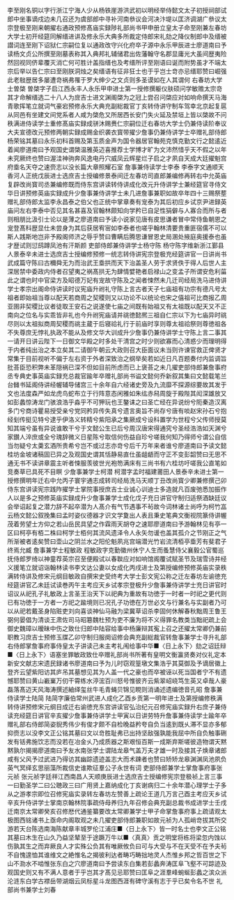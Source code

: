 <!-- { "loadSidebar": true } -->
李至刚名铜以字行浙江宁海人少从杨铁崖游洪武初以明经举侍懿文太子初授祠部试郎中坐事谪戍边未几召还为虞部郎中寻补河南叅议会河决汴堤以匡济调湖广叅议太宗登极至刚来朝擢右通政预修髙庙实録陟礼部尚书甲申册立皇太子命至刚兼左春坊大学士初开经筵同解缙进讲及修永乐大典多所裁定侍郎宋礼劾之降仪制郎中及缙被譛词连至刚下诏狱仁宗嗣位复以通政改守兴化府卒子源中永乐甲辰进士廖道南曰予读杨文贞公所撰至刚墓表称其入典邦礼辅储君出佐藩翰守名郡显庸光大虽间歴夷险然回视同侪辈覆灭消亡何可胜计盖指缙也及考缙所评至刚语曰诞而附势虽才不端太宗后举以告仁宗曰至刚朕洞烛之矣缙语有征非狂士也于乎岂士竒亦忌缙耶赞曰崛强此老敡歴居多屡遭竒祸弗罹于罗大绅少之文贞则多圣谟如在人其谓何
右春坊大学士曽棨
曽棨字子启江西永丰人永乐甲申进士第一授修撰躯仪肤硕问学敏赡太宗竒其才命解缙选二十八人为庻吉士进文渊阁棨为之冠上尝召问棨应对如响命撰天马海青歌挥笔立就词气豪宕预修永乐大典充副総裁官丁亥转侍讲守制车驾幸北京起复扈从同邑有坐建文间党系者人咸为棨危又所居西长安门失火延及禁垣上皆以棨故不问秩满进侍读学士重修髙庙实録成骈沐赐赉仁宗嗣位迁右春坊大学士仍兼侍读阶奉议大夫宣德改元预修两朝实録成赐金织袭衣寳带擢少詹事仍兼侍讲学士卒赠礼部侍郎杨荣铭其墓曰永乐初科首赐及第玉质金声为国令器居官翰苑克慎克勤文行之懿逺近着闻廖道南曰予观国史谓棨温雅英迈喜推荐士学博才旷为文沛然惜乎天不假之以年未究厥终也赞曰渥洼神驹奔风逸电丹穴威凤云辉星烂子启之才夙自天成大廷擢魁宫府埀名天夺之速赍志以没长篇大章照耀石室
詹事兼侍读学士李泰
李泰字文通顺天香河人正统戊辰进士选庶吉士授编修景泰间迁左春坊司直郎兼编修再转右中允英庙复辟改尚寳司丞兼编修既而侍东宫讲读转侍讲成化改元升侍讲学士兼经筵官寻侍文华日讲预修英庙实録成升少詹事兼侍讲学士未几进詹事兼职如故卒年四十三赐祭塟赠礼部侍郎太监李永昌泰之伯父也正统中掌章奏有宠泰为其后初应乡试京尹进録英庙问左右李泰中否见其名甚喜及官翰林颇知向学矜已自足性狷僻与人寡合而所与者则相朋比汲引士论以是薄之廖道南曰予读小说家见唐有皮思谦者冒中常侍鱼朝恩之宠登髙科歴显仕未尝身为其后获居宥宻如李泰者也嗟乎翰林清要贵重匪宿儒不可以斯人践斯地岂非予殿阁师济之辱乎赞曰曹瞒后腾思谦冒恩史局溷处掖庭奥援泰也虽才歴试则愆鸱蹲凤池有汗斯颜
吏部侍郎兼侍讲学士杨守陈
杨守陈字维新浙江鄞县人景泰辛未进士选庶吉士授编修预修一统志转侍讲宪宗登极充经筵讲官一日讲尚书武成篇守陈曰古穪舜无为而治武王埀拱而天下治盖圣人劳于求贤佚于得人后世人主深居禁中委政内侍者召望夷之祸髙拱无为肆情嬖艳者启禄山之变孟子所谓安危利菑此之谓也时中官梁方及昭德万妃有宠故守陈及之闻者悚然未几迁司经局洗马进侍讲学士孝宗出阁命侍讲读时议宪庙升祔礼守陈上言古者天子七庙祖有功宗有德凡号太祖者即始祖当尊以配天若商周之契稷则又以功论不以统论也宋之僖祖可比商报乙周亚圉非契稷比议者徒取王安石之说遂使七庙之间既有始祖又有太祖既以配天又不正南向之位名与实乖皆非礼也今升祔宪庙请并祧徳懿熈三祖自仁宗以下为七庙异时祧尽则以太祖拟商周契稷而祧主蔵于后寝祫礼行于前庙时享则尊太祖祫祭则尊徳祖各不失尊庶无悖礼执政不能从及修文华大训成升少詹事仍兼侍讲学士守陈上言二事其一请开日讲云陛下一日御文华殿之时多处干清宫之时少则欲寡而心清惑少而理明得于内者纯出治之本立矣其二请御午朝云大政则召大臣面议未当则许谏官救正俾贤才常集于目前视听不偏于左右资于外者深致治之纲举矣若如近日凡百题奏付内监调旨批荅臣恐积弊未革隠祸已深不但如目前所虑而已上褒荅之未几擢吏部侍郎兼詹事府丞专典史事英庙实録充总裁官踰年卒赠礼部尚书谥文懿何乔新叙其集曰文懿载笔兰台雠书延阁侍讲经幄辅导储宫三十余年自六经诸史旁及九流靡不探源综要故其发于文也法度森严如龙虎鸟蛇布立于行阵意态闲雅如朱纮赤舄周旋于殿陛其闳深雄放又如彭蠡惊涛龙门骇浪浩乎淼乎不可狎玩也王鏊诔之曰圣亡经在异说纷兮阨秦造汉离多门兮商诗瞿易授受亲兮党同矜异传失真兮遗言奥旨不尚存兮唐有啖赵宋孙石兮抱经刬传挺见特兮逮乎伊洛义转精兮紫阳承之集厥成兮设科置学为世程兮父传师授莫知其端兮虽有异说谁敢干兮于文懿公生已后兮周汉唐宋得通究兮圣经浩浩如天渊兮家鑚人淬庶或全兮瑰辞微义日星陈兮取信何伤益自珍兮嗟我何知乃得师兮谓公自信当勿疑兮太羮玄酒所贵希兮岂不或过志亦竒兮后千万年来者谁兮廖道南曰予读文懿桂坊金坡诸稿固已异之及观国史谓其恬静易直仕虽龃龉而守正不变彭韶赞曰无思不通无书不读讲章震主听者悚服羡彼世光袍笏满床有三尚书有六桂坊吁嗟我公直笔如竞奏草已具死不目瞑
少詹事兼学士柯潜
柯潜字孟时福建莆田人景泰辛未进士第一授修撰明年迁右中允丙子寰宇通志成转司经局洗马天顺丁丑改尚寳少卿兼修撰己卯侍东宫讲读宪宗践阼擢学士掌院事授庶吉士业诚心训迪士多造就凡百废弛悉加振作人以是多之预修英庙实録成升少詹事兼学士成化戊子充日讲官守制归适祭酒缺廷议会举诏起复之潜力辞不起卒潜为人髙介有气节遇事不茍故今词林诸士尚呼为柯竹嵓云杨文懿公叙挽集曰孟时姿仪德器才识文学夐出人表且秉史笔典文衡视院篆侍讲幄茂着劳望士方仰之若山岳民具望之作霖雨天胡夺之速耶廖道南曰予游翰林见有亭一区曰柯亭有栢二株曰柯学士栢何其流风遗泽令人永矢勿谖也盖其孤介之节刚正之气所渐被者逺矣赞曰壶山之阴兰水之阳伦魁夙兆宫端潜光竹岩流清栢亭埀芳有斐君子终焉允臧
詹事兼学士程敏政
程敏政字克勤徽州休宁人生而蚤慧侍父襄毅公官蜀巡抚侍郎罗绮以神童荐英宗召至便殿试以春聫应对如响馆阁覆试赋圣节及瑞雪诗并经义援笔立就诏诣翰林读书李文达公妻以女成化丙戌进士及第授编修预修英庙实录秩满转侍讲及修宋元纲目敏政自撰宋史受终考大学士彭文宪公称之迁左春坊左谕徳充经筵讲官乙未廷试读巻丙午主考应天乡试孝宗登极升少詹事兼侍讲学士充日讲官时诏议从祀孔子礼敏政上言圣王治天下以祀典为重故有功徳于一时者一时祀之更代则已有功徳于一方者一方祀之踰境则已况孔子功徳在万世必文与行兼名与实副者乃可以从祀若戴圣身陷赃吏刘向喜谈神仙马融为梁冀草诏杀李固何休解春秋黜周王鲁王弼何晏倡为清谈王肃佐司马昭簒魏杜预为吏不廉为将不义得罪名教类当黜祀疏上会御史魏璋以暧昧中伤之致仕归郎中陆容给事中杨廉辩其寃上召之还擢太常卿仍兼前职教习庶吉士预修玉牒乙卯守制归服阕诏修会典充副総裁官转詹事兼学士寻升礼部右侍郎掌詹事府事侍皇太子讲读己未主考礼闱给事中华■〈日上永下〉劾之诏廷辩■〈日上永下〉语塞坐罪敏政致仕卒赠礼部尚书所著有皇明文衡瀛贤奏对仪礼定本新安文献志宋遗民録诸书廖道南曰予为儿时窃观篁墩文集浩乎其莫御及予谪居徽上登齐云望紫阳访其庐吊其墓想见其为人盖一代之豪也而卒被诬以死当国者宁不有遗憾耶赞曰黄山嶻嶪万仞干霄练水渟浤百川怒号惟彼齐云紫翠岹峣笃生英又卓哉人豪磊落髙迈天风海涛撰述紬绎玺丝牛毛青蝇贝锦见睍则消诵述遗编徳音孔昭
詹事兼侍读学士陆简
陆简字廉伯常州武进人成化乙酉乡贡第一明年进士及第授编修秩满转侍讲预修宋元纲目成迁右谕徳充东宫讲读官弘治纪元召修宪庙实録升右庶子兼侍读充经筵日讲官辛亥擢少詹事兼侍讲学士甲寅以日讲劳特升詹事兼侍读学士踰年卒赠礼部右侍郎简姿貎秀伟少有俊才颇不自检晚益矜夸自负当逺到既乆滞不显亦多郁抑赍志以没李文正公铭其墓曰文以竒胜耻弗已出持坚敌强孰能我屈中所自负触事硎发有铦弗施饮志而没若在冶金乆乃成质器之斯艰恒百斯一成斯弃斯嗟彼造物谓天黙黙孰尔揭揭廖道南曰予友水南张学士谓陆龙皋气盖万夫才雄一时及接其子焕章诸郎咸有父风予过武进乃得访其幽踪遗迹盖志大而术踈者也赞曰矫矫龙皋渊渊凤池夙负英气冥绎玄思丽藻所裁信史谁欺征羣公子永世有词
吏部侍郎兼学士掌詹事府事张元祯
张元祯字廷祥江西南昌人天顺庚辰进士选庶吉士授编修宪宗登极祯上言三事一曰勤圣学二曰公聴政三曰广用贤上嘉纳成化丁亥谢病归二十余年潜心理学士子多从之游孝宗即位召修宪庙实录转左春坊左赞善上疏论王道几万言己酉主考应天乡试辛亥升侍讲学士掌南京翰林院事疏侍母养归九年召修会典充副总裁书成进学士壬戌迁南京太常卿癸亥召修厯代通鉴纂要改太常卿兼学士甲子命掌詹事府事上疏请观太极图西铭诸书上亟命内阁取观之未几擢吏部侍郎兼职如故元祯为人孤峭竒拔其所交游若天台陈选南海陈献章丰城罗伦江浦庄■〈日上永下〉皆一时名士也李文正公铭其墓曰木生在山久乃益坚辇至于途蹶万牛以■〈真真〉贡之明堂将栋将梁忽内蚀以伤孰其生之而弃厥良人才实殊公负其有唯厥攸负曰可与大受与不在天受不在予夫茍不自愧遑恤其谁维文之絶惟名之揭彼利达者畴巧畴拙地灵人杰惟乡邦之哲百世之下山不泐水不啮惟张东白之穴廖道南曰予尝读东白集若彭蠡奔涛匡阜飞壑不可踪迹及观国史则又有不满人意者于乎岂其才髙见忌耶赞曰匡阜之涯羣峰蜿蜒彭蠡之滨众派沦涟东白学古襟岳带湖烟云凤标星斗龙图西涯有碑守溪有志于乎已矣令名不世
礼部尚书兼学士刘春
